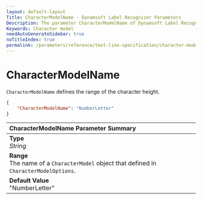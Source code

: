 ```yaml
---
layout: default-layout
Title: CharacterModelName - Dynamsoft Label Recognizer Parameters
Description: The parameter CharacterModelName of Dynamsoft Label Recognizer defines the name of character models.
Keywords: Character model
needAutoGenerateSidebar: true
noTitleIndex: true
permalink: /parameters/reference/text-line-specification/character-model-name.html
---
```


# CharacterModelName

`CharacterModelName` defines the range of the character height.

```json
{
    "CharacterModelName": "NumberLetter"
}
```

| CharacterModelName Parameter Summary |
| :----------------------------------- |
| **Type**<br>*String* |
| **Range**<br>The name of a `CharacterModel` object that defined in `CharacterModelOptions`. |
| **Default Value**<br>"NumberLetter" |
